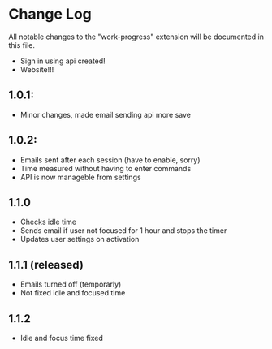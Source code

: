 # Change Log

All notable changes to the "work-progress" extension will be documented in this file.
 
- Sign in using api created!
- Website!!!
## 1.0.1:

- Minor changes, made email sending api more save


## 1.0.2:

- Emails sent after each session (have to enable, sorry)
- Time measured without having to enter commands
- API is now manageble from settings

## 1.1.0 

- Checks idle time
- Sends email if user not focused for 1 hour and stops the timer
- Updates user settings on activation

## 1.1.1 (released)

- Emails turned off (temporarly)
- Not fixed idle and focused time

## 1.1.2

- Idle and focus time fixed